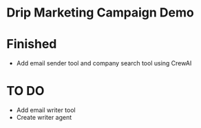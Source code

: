 # Drip Marketing Campaign Demo

# Finished
- Add email sender tool and company search tool using CrewAI

# TO DO
- Add email writer tool
- Create writer agent